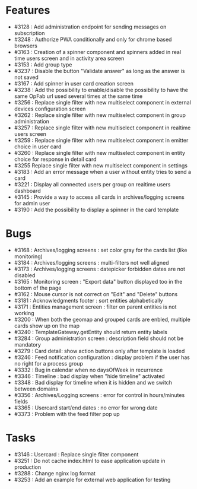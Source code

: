 # Features

* #3128 : Add administration endpoint for sending messages on subscription
* #3248 : Authorize PWA conditionally and only for chrome based browsers
* #3163 : Creation of a spinner component and spinners added in real time users screen and in activity area screen
* #3153 : Add group type
* #3237 : Disable the button "Validate answer" as long as the answer is not saved 
* #3167 : Add spinner in user card creation screen
* #3238 : Add the possibility to enable/disable the possibility to have the same OpFab url used several times at the same time
* #3256 : Replace single filter with new multiselect component in external devices configuration screen
* #3262 : Replace single filter with new multiselect component in group administration
* #3257 : Replace single filter with new multiselect component in realtime users screen
* #3259 : Replace single filter with new multiselect component in emitter choice in user card
* #3260 : Replace single filter with new multiselect component in entity choice for response in detail card
* #3255 Replace single filter with new multiselect component in settings
* #3183 : Add an error message when a user without entity tries to send a card
* #3221 : Display all connected users per group on realtime users dashboard
* #3145 : Provide a way to access all cards in archives/logging screens for admin user
* #3190 : Add the possibility to display a spinner in the card template

# Bugs

* #3168 : Archives/logging screens : set color gray for the cards list (like monitoring)
* #3184 : Archives/logging screens : multi-filters not well aligned
* #3173 : Archives/logging screens : datepicker forbidden dates are not disabled
* #3165 : Monitoring screen : "Export data" button displayed too in the bottom of the page
* #3162 : Mouse cursor is not correct on "Edit" and "Delete" buttons
* #3181 : Acknowledgments footer : sort entities alphabetically
* #3171 : Entities management screen : filter on parent entities is not working
* #3200 : When both the geomap and grouped cards are enbled, multiple cards show up on the map
* #3240 : TemplateGateway.getEntity should return entity labels
* #3284 : Group administration screen : description field should not be mandatory
* #3279 : Card detail: show action buttons only after template is loaded
* #3246 : Feed notification configuration : display problem if the user has no right for a process group
* #3332 : Bug in calendar when no daysOfWeek in recurrence
* #3346 : Timeline : bad display when "hide timeline" activated
* #3348 : Bad display for timeline when it is hidden and we switch between domains
* #3356 : Archives/Logging screens : error for control in hours/minutes fields
* #3365 : Usercard start/end dates : no error for wrong date
* #3373 : Problem with the feed filter pop up

# Tasks

* #3146 : Usercard : Replace single filter component
* #3251 : Do not cache index.html to ease application update in production
* #3288 : Change nginx log format
* #3253 : Add an example for external web application for testing

